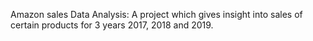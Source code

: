 Amazon sales Data Analysis: A project which gives insight into sales of certain products for 3 years 2017, 2018 and 2019.
